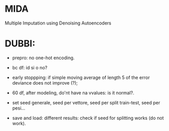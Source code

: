 # MIDA
Multiple Imputation using Denoising Autoencoders


# DUBBI:

* prepro: no one-hot encoding.

* bc df: id si o no?

* early stoppping: if simple moving average of length 5 of the error deviance does not improve (?);

* 60 df, after modeling, do'nt have na vvalues: is it normal?.

* set seed generale, seed per vettore, seed per split train-test, seed per pesi...

* save and load: different results: check if seed for splitting works (do not work).
